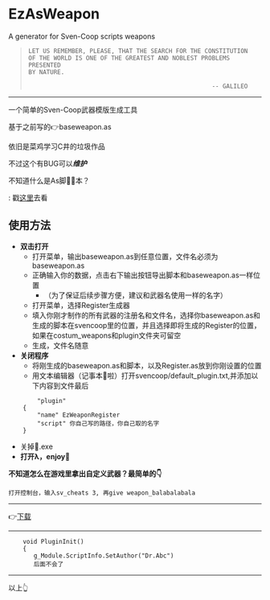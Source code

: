 # EzAsWeapon
A generator for Sven-Coop scripts weapons

>     LET US REMEMBER, PLEASE, THAT THE SEARCH FOR THE CONSTITUTION
>     OF THE WORLD IS ONE OF THE GREATEST AND NOBLEST PROBLEMS PRESENTED 
>     BY NATURE.
> 
>                                                        -- GALILEO

----

一个简单的Sven-Coop武器模版生成工具

基于之前写的👉baseweapon.as

依旧是菜鸡学习C井的垃圾作品

不过这个有BUG可以***维护***

不知道什么是As脚🦶🏿本？

: 戳[这里](https://github.com/baso88/SC_AngelScript/wiki)去看

使用方法
----
- **双击打开**
   - 打开菜单，输出baseweapon.as到任意位置，文件名必须为baseweapon.as
   - 正确输入你的数据，点击右下输出按钮导出脚本和baseweapon.as一样位置
      - （为了保证后续步骤方便，建议和武器名使用一样的名字）
   - 打开菜单，选择Register生成器
   - 填入你刚才制作的所有武器的注册名和文件名，选择你baseweapon.as和生成的脚本在svencoop里的位置，并且选择即将生成的Register的位置，如果在costum_weapons和plugin文件夹可留空
   - 生成，文件名随意
- **关闭程序**
   - 将刚生成的baseweapon.as和脚本，以及Register.as放到你刚设置的位置
   - 用文本编辑器（记事本📝啦）打开svencoop/default_plugin.txt,并添加以下内容到文件最后
```
     	"plugin"
	{
		"name" EzWeaponRegister
		"script" 你自己写的路径，你自己取的名字
	}
```

   - 关掉📝.exe
- **打开λ，enjoy🤗**

__不知道怎么在游戏里拿出自定义武器？最简单的👇__

`打开控制台，输入sv_cheats 3, 再give weapon_balabalabala`
***

👉[下载](https://github.com/DrAbcrealone/EzAsWeapon/releases)

---
```
    void PluginInit()
    {
       g_Module.ScriptInfo.SetAuthor("Dr.Abc")
       后面不会了
```
***
以上👆
